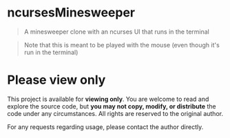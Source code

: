 # ncursesMinesweeper

> A minesweeper clone with an ncurses UI that runs in the terminal

> Note that this is meant to be played with the mouse (even though it's run in the terminal)

# Please view only

This project is available for **viewing only**.
You are welcome to read and explore the source code, but **you may not copy, modify, or distribute** the code under any circumstances.
All rights are reserved to the original author.

For any requests regarding usage, please contact the author directly.
